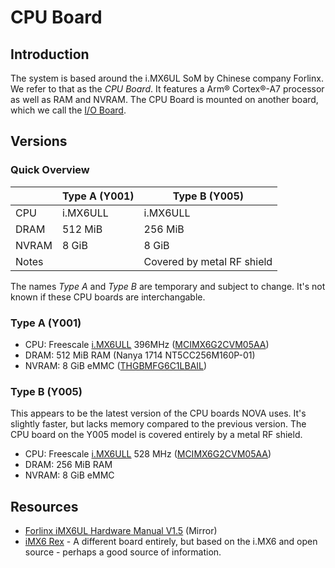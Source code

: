 # CPU Board

## Introduction

The system is based around the i.MX6UL SoM by Chinese company Forlinx. We refer to that as the *CPU Board*. It features a Arm® Cortex®-A7 processor as well as RAM and NVRAM. The CPU Board is mounted on another board, which we call the [I/O Board](IO-Board.md). 

## Versions

### Quick Overview

 | &nbsp; | Type A (Y001) | Type B (Y005)              |
 | ------ | ------------- | -------------------------- |
 | CPU    | i.MX6ULL      | i.MX6ULL                   |
 | DRAM   | 512 MiB       | 256 MiB                    |
 | NVRAM  | 8 GiB         | 8 GiB                      |
 | Notes  |               | Covered by metal RF shield |

The names *Type A* and *Type B* are temporary and subject to change. It's not known if these CPU boards are interchangable.

### Type A (Y001)

* CPU: Freescale [i.MX6ULL](https://www.nxp.com/products/processors-and-microcontrollers/arm-processors/i.mx-applications-processors/i.mx-6-processors/i.mx-6ull-single-core-processor-with-arm-cortex-a7-core:i.MX6ULL) 396MHz ([MCIMX6G2CVM05AA](https://www.nxp.com/part/MCIMX6G2CVM05AA#/))
* DRAM: 512 MiB RAM (Nanya 1714 NT5CC256M160P-01)
* NVRAM: 8 GiB eMMC ([THGBMFG6C1LBAIL](https://eu.mouser.com/ProductDetail/Kioxia-America/THGBMFG6C1LBAIL?qs=hicmRmzGcNTKfLV%252BlObBrg==))


### Type B (Y005)

This appears to be the latest version of the CPU boards NOVA uses. It's slightly faster, but lacks memory compared to the previous version. The CPU board on the Y005 model is covered entirely by a metal RF shield.

* CPU: Freescale [i.MX6ULL](https://www.nxp.com/products/processors-and-microcontrollers/arm-processors/i.mx-applications-processors/i.mx-6-processors/i.mx-6ull-single-core-processor-with-arm-cortex-a7-core:i.MX6ULL) 528 MHz ([MCIMX6G2CVM05AA](https://www.nxp.com/part/MCIMX6G2CVM05AA#/))
* DRAM: 256 MiB RAM
* NVRAM: 8 GiB eMMC


## Resources
 
* [Forlinx iMX6UL Hardware Manual V1.5](../Assets/PDF/iMX6UL-HardwareManual-V1.5.pdf) (Mirror)
* [iMX6 Rex](https://www.imx6rex.com/application/imx6-development-board/) - A different board entirely, but based on the i.MX6 and open source - perhaps a good source of information.

